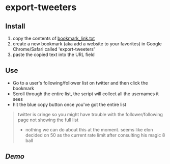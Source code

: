 # export-tweeters

## Install

1. copy the contents of [bookmark_link.txt](https://raw.githubusercontent.com/An-GG/export-tweeters/main/bookmark_link.txt)
2. create a new bookmark (aka add a website to your favorites) in Google Chrome/Safari called 'export-tweeters'
3. paste the copied text into the URL field

## Use

- Go to a user's following/follower list on twitter and then click the bookmark
- Scroll through the entire list, the script will collect all the usernames it sees
- hit the blue copy button once you've got the entire list

> twitter is cringe so you might have trouble with the follower/following page not showing the full list
> - nothing we can do about this at the moment. seems like elon decided on 50 as the current rate limit after consulting his magic 8 ball

## *Demo*


